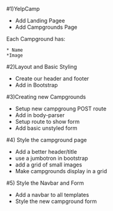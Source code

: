 #1)YelpCamp

* Add Landing Pagee
* Add Campgrounds Page

Each Campground has:

	* Name
	*Image

#2)Layout and Basic Styling
* Create our header and footer
* Add in Bootstrap

#3)Creating new Campgrounds
* Setup new campgroung POST route
* Add in body-parser
* Setup route to show form
* Add basic unstyled form

#4) Style the campground page
* Add a better header/title
* use a jumbotron in bootstrap
* add a grid of small images
* Make campgrounds display in a grid

#5) Style the Navbar and Form
* Add a navbar to all templates
* Style the new campground form
